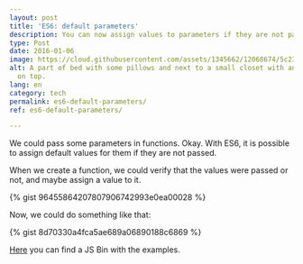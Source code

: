 ```yaml
---
layout: post
title: 'ES6: default parameters'
description: You can now assign values to parameters if they are not passed. o/
type: Post
date: 2016-01-06
image: https://cloud.githubusercontent.com/assets/1345662/12068674/5c23b1b6-aff9-11e5-8118-2d1b6ddbab78.jpg
alt: A part of bed with some pillows and next to a small closet with an alarm clock
  on top.
lang: en
category: tech
permalink: es6-default-parameters/
ref: es6-default-parameters/

---
```

We could pass some parameters in functions. Okay. With ES6, it is possible to assign default values for them if they are not passed.

When we create a function, we could verify that the values were passed or not, and maybe assign a value to it.

{% gist 96455864207807906742993e0ea00028 %}

Now, we could do something like that:

{% gist 8d70330a4fca5ae689a06890188c6869 %}

[Here](http://jsbin.com/kofifu/edit?js,console) you can find a JS Bin with the examples.
